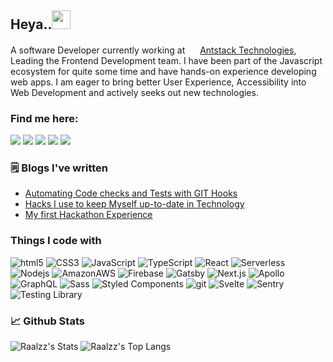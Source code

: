 <h2>Heya..<img src="https://raw.githubusercontent.com/iampavangandhi/iampavangandhi/master/gifs/Hi.gif" width="30"/></h2>

A software Developer currently working at <img height="16" width="16" src='http://www.google.com/s2/favicons?domain=www.antstack.com'/>
[Antstack Technologies](https://antstack.com), Leading the Frontend Development team. I have been part of the Javascript ecosystem for quite some time and have hands-on experience developing web apps. I am eager to bring better User Experience, Accessibility into Web Development and actively seeks out new technologies.


### Find me here:
<p>
  <a href="mailto:hi@raalzz.com?subject=[GitHub]%20Contact&body=Hello,"><img src="https://img.shields.io/badge/e‑mail-D14836.svg?style=for-the-badge&logo=GMail&logoColor=white"/></a>
  <a href="https://twitter.com/raalzz"><img src="https://img.shields.io/badge/twitter-1DA1F2.svg?style=for-the-badge&logo=twitter&logoColor=white"/></a>
  <a href="https://github.com/raalzz"><img src="https://img.shields.io/badge/github-181717.svg?style=for-the-badge&logo=github&logoColor=white"/></a>
  <a href="https://polywork.com/raalzz"><img src="https://img.shields.io/badge/polywork-543DE0.svg?style=for-the-badge&logo=polywork&logoColor=white"/></a>
  <a href="https://www.linkedin.com/in/raalzz"><img src="https://img.shields.io/badge/linkedin-0077B5.svg?style=for-the-badge&logo=linkedin&logoColor=white" /></a>
</p>

### 🗒 Blogs I've written
- [Automating Code checks and Tests with GIT Hooks](https://www.antstack.io/blog/adding-git-hooks-to-your-project/)
- [Hacks I use to keep Myself up-to-date in Technology](https://raalzz.com/hacks-i-use-to-keep-myself-up-to-date-in-technolog/)
- [My first Hackathon Experience](https://raalzz.com/my-first-hackathon-experience/)

### Things I code with
<p>
  <img alt="html5" src="https://img.shields.io/badge/-HTML5-E34F26?style=flat-square&logo=html5&logoColor=white" />
  <img alt="CSS3" src="https://img.shields.io/badge/-CSS3-1572B6?style=flat-square&logo=CSS3&logoColor=white" />
  <img alt="JavaScript" src="https://img.shields.io/badge/-JavaScript-F7DF1E?style=flat-square&logo=JavaScript&logoColor=black" />
  <img alt="TypeScript" src="https://img.shields.io/badge/-TypeScript-007ACC?style=flat-square&logo=typescript&logoColor=white" />
  <img alt="React" src="https://img.shields.io/badge/-React-45b8d8?style=flat-square&logo=react&logoColor=white" />
  <img alt="Serverless" src="https://img.shields.io/badge/-Serverless-FD5750?style=flat-square&logo=Serverless&logoColor=white" />
  <img alt="Nodejs" src="https://img.shields.io/badge/-Nodejs-43853d?style=flat-square&logo=Node.js&logoColor=white" />
  <img alt="AmazonAWS" src="https://img.shields.io/badge/-Amazon-232F3E?style=flat-square&logo=AmazonAWS&logoColor=white" />
  <img alt="Firebase" src="https://img.shields.io/badge/-Firebase-FFCA28?style=flat-square&logo=Firebase&logoColor=black" />
  <img alt="Gatsby" src="https://img.shields.io/badge/-Gatsby-663399?style=flat-square&logo=Gatsby&logoColor=white" />
  <img alt="Next.js" src="https://img.shields.io/badge/-Next.js-000000?style=flat-square&logo=Next.js&logoColor=white" />
  <img alt="Apollo" src="https://img.shields.io/badge/-Apollo%20GraphQL-311C87?style=flat-square&logo=apollo-graphql&logoColor=white" />
  <img alt="GraphQL" src="https://img.shields.io/badge/-GraphQL-E10098?style=flat-square&logo=graphql&logoColor=white" />
  <img alt="Sass" src="https://img.shields.io/badge/-Sass-CC6699?style=flat-square&logo=sass&logoColor=white" />
  <img alt="Styled Components" src="https://img.shields.io/badge/-Styled_Components-db7092?style=flat-square&logo=styled-components&logoColor=white" />
  <img alt="git" src="https://img.shields.io/badge/-Git-F05032?style=flat-square&logo=git&logoColor=white" />
  <img alt="Svelte" src="https://img.shields.io/badge/-Svelte-FF3E00?style=flat-square&logo=Svelte&logoColor=white" />
  <img alt="Sentry" src="https://img.shields.io/badge/-Sentry-362D59?style=flat-square&logo=Sentry&logoColor=white" />
  <img alt="Testing Library" src="https://img.shields.io/badge/-Testing Library-E33332?style=flat-square&logo=Testing Library&logoColor=white" />
</p>

### 📈 Github Stats 

![Raalzz's Stats](https://github-readme-stats.vercel.app/api?username=Raalzz&count_private=true&hide_border=true&show_icons=true&hide_title=true&theme=radical)
![Raalzz's Top Langs](https://github-readme-stats.vercel.app/api/top-langs/?username=Raalzz&layout=compact&hide=php&hide_border=true&theme=radical)

<!-- https://open.spotify.com/user/pxrccvgzv7qxk6aoyli5kl2jr -->

<!--
**Raalzz/Raalzz** is a ✨ _special_ ✨ repository because its `README.md` (this file) appears on your GitHub profile.

Here are some ideas to get you started:

- 🔭 I’m currently working on ...
- 🌱 I’m currently learning ...
- 👯 I’m looking to collaborate on ...
- 🤔 I’m looking for help with ...
- 💬 Ask me about ...
- 📫 How to reach me: ...
- 😄 Pronouns: ...
- ⚡ Fun fact: ...
-->
